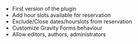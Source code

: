 * First version of the plugin
* Add hour slots available for reservation
* Exclude/Close dates/hourslots from reservation
* Customize Gravity Forms behaviour
* Allow editors, authors, administrators